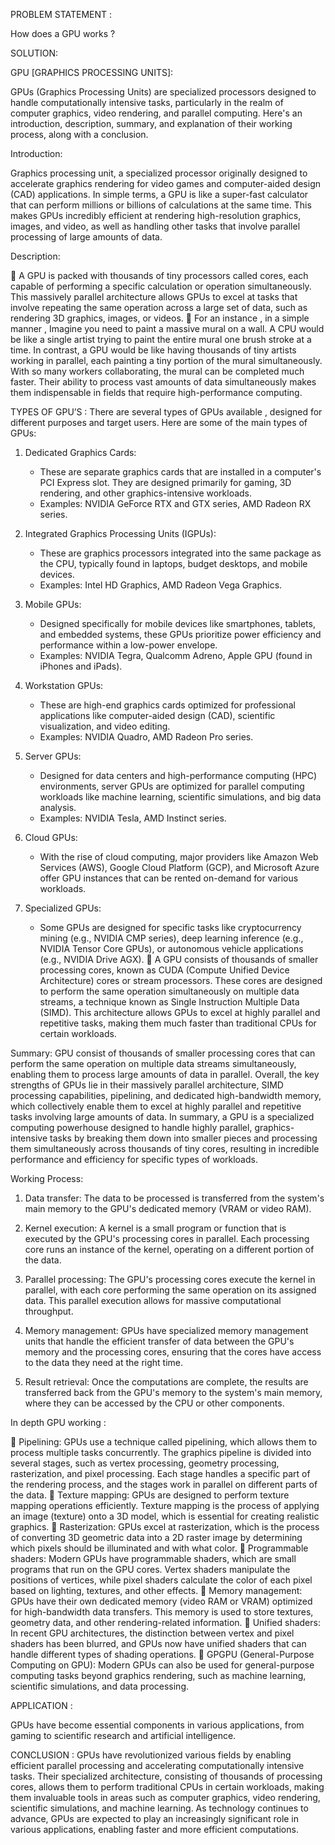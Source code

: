 PROBLEM STATEMENT :

How does a GPU works ?

SOLUTION:

GPU [GRAPHICS PROCESSING UNITS]:

GPUs (Graphics Processing Units) are specialized processors designed to handle computationally intensive tasks, particularly in the realm of computer graphics, video rendering, and parallel computing. Here's an introduction, description, summary, and explanation of their working process, along with a conclusion.

Introduction:

Graphics processing unit, a specialized processor originally designed to accelerate graphics rendering for video games and computer-aided design (CAD) applications. In simple terms, a GPU is like a super-fast calculator that can perform millions or billions of calculations at the same time. This makes GPUs incredibly efficient at rendering high-resolution graphics, images, and video, as well as handling other tasks that involve parallel processing of large amounts of data.

Description:

     A GPU is packed with thousands of tiny processors called cores, each capable of performing a specific calculation or operation simultaneously. This massively parallel architecture allows GPUs to excel at tasks that involve
repeating the same operation across a large set of data, such as rendering 3D graphics, images, or videos.
     For an instance , in a simple manner , 
Imagine you need to paint a massive mural on a wall. A CPU would be like a single artist trying to paint the entire mural one brush stroke at a time. In contrast, a GPU would be like having thousands of tiny artists working in parallel, each painting a tiny portion of the mural simultaneously. With so many workers collaborating, the mural can be completed much faster.
Their ability to process vast amounts of data simultaneously makes them indispensable in fields that require high-performance computing.

TYPES OF GPU’S :
There are several types of GPUs available , designed for different purposes and target users. Here are some of the main types of GPUs:

1. Dedicated Graphics Cards:
   - These are separate graphics cards that are installed in a computer's PCI Express slot. They are designed primarily for gaming, 3D rendering, and other graphics-intensive workloads.
   - Examples: NVIDIA GeForce RTX and GTX series, AMD Radeon RX series.

2. Integrated Graphics Processing Units (IGPUs):
   - These are graphics processors integrated into the same package as the CPU, typically found in laptops, budget desktops, and mobile devices.
   - Examples: Intel HD Graphics, AMD Radeon Vega Graphics.

3. Mobile GPUs:
   - Designed specifically for mobile devices like smartphones, tablets, and embedded systems, these GPUs prioritize power efficiency and performance within a low-power envelope.
   - Examples: NVIDIA Tegra, Qualcomm Adreno, Apple GPU (found in iPhones and iPads).

4. Workstation GPUs:
   - These are high-end graphics cards optimized for professional applications like computer-aided design (CAD), scientific visualization, and video editing.
   - Examples: NVIDIA Quadro, AMD Radeon Pro series.

5. Server GPUs:
   - Designed for data centers and high-performance computing (HPC) environments, server GPUs are optimized for parallel computing workloads like machine learning, scientific simulations, and big data analysis.
   - Examples: NVIDIA Tesla, AMD Instinct series.

6. Cloud GPUs:
   - With the rise of cloud computing, major providers like Amazon Web Services (AWS), Google Cloud Platform (GCP), and Microsoft Azure offer GPU instances that can be rented on-demand for various workloads.

7. Specialized GPUs:
   - Some GPUs are designed for specific tasks like cryptocurrency mining (e.g., NVIDIA CMP series), deep learning inference (e.g., NVIDIA Tensor Core GPUs), or autonomous vehicle applications (e.g., NVIDIA Drive AGX).
  A GPU consists of thousands of smaller processing cores, known as CUDA (Compute Unified Device Architecture) cores or stream processors. These cores are designed to perform the    same operation simultaneously on multiple data streams, a technique known as Single Instruction Multiple Data (SIMD). This architecture allows GPUs to excel at highly parallel and repetitive tasks, making them much faster than traditional CPUs for certain workloads.

Summary:
          GPU consist of thousands of smaller processing cores that can perform the same operation on multiple data streams simultaneously, enabling them to process large amounts of data in parallel. Overall, the key strengths of GPUs lie in their massively parallel architecture, SIMD processing capabilities, pipelining, and dedicated high-bandwidth memory, which collectively enable them to excel at highly parallel and repetitive tasks involving large amounts of data.
          In summary, a GPU is a specialized computing powerhouse designed to handle highly parallel, graphics-intensive tasks by breaking them down into smaller pieces and processing them simultaneously across thousands of tiny cores, resulting in incredible performance and efficiency for specific types of workloads.

Working Process:

1. Data transfer: The data to be processed is transferred from the system's main memory to the GPU's dedicated memory (VRAM or video RAM).

2. Kernel execution: A kernel is a small program or function that is executed by the GPU's processing cores in parallel. Each processing core runs an instance of the kernel, operating on a different portion of the data.

3. Parallel processing: The GPU's processing cores execute the kernel in parallel, with each core performing the same operation on its assigned data. This parallel execution allows for massive computational throughput.

4. Memory management: GPUs have specialized memory management units that handle the efficient transfer of data between the GPU's memory and the processing cores, ensuring that the cores have access to the data they need at the right time.

5. Result retrieval: Once the computations are complete, the results are transferred back from the GPU's memory to the system's main memory, where they can be accessed by the CPU or other components.

In depth GPU working :

  Pipelining: GPUs use a technique called pipelining, which allows them to process multiple tasks concurrently. The graphics pipeline is divided into several stages, such as vertex processing, geometry processing, rasterization, and pixel processing. Each stage handles a specific part of the rendering process, and the stages work in parallel on different parts of the data.
 Texture mapping: GPUs are designed to perform texture mapping operations efficiently. Texture mapping is the process of applying an image (texture) onto a 3D model, which is essential for creating realistic graphics.
 Rasterization: GPUs excel at rasterization, which is the process of converting 3D geometric data into a 2D raster image by determining which pixels should be illuminated and with what color.
 Programmable shaders: Modern GPUs have programmable shaders, which are small programs that run on the GPU cores. Vertex shaders manipulate the positions of vertices, while pixel shaders calculate the color of each pixel based on lighting, textures, and other effects.
 Memory management: GPUs have their own dedicated memory (video RAM or VRAM) optimized for high-bandwidth data transfers. This memory is used to store textures, geometry data, and other rendering-related information.
 Unified shaders: In recent GPU architectures, the distinction between vertex and pixel shaders has been blurred, and GPUs now have unified shaders that can handle different types of shading operations.
 GPGPU (General-Purpose Computing on GPU): Modern GPUs can also be used for general-purpose computing tasks beyond graphics rendering, such as machine learning, scientific simulations, and data processing.

APPLICATION :

GPUs have become essential components in various applications, from gaming to scientific research and artificial intelligence.

CONCLUSION :
GPUs have revolutionized various fields by enabling efficient parallel processing and accelerating computationally intensive tasks. Their specialized architecture, consisting of thousands of processing cores, allows them to perform traditional CPUs in certain workloads, making them invaluable tools in areas such as computer graphics, video rendering, scientific simulations, and machine learning. As technology continues to advance, GPUs are expected to play an increasingly significant role in various applications, enabling faster and more efficient computations.
